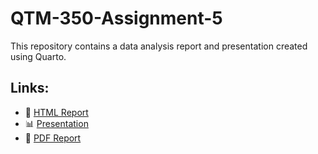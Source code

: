 # QTM-350-Assignment-5

This repository contains a data analysis report and presentation created using Quarto.

## Links:
- 📄 [HTML Report](https://Minjoo22.github.io/QTM-350-Assignment-5/Assignment5.html)
- 📊 [Presentation](https://Minjoo22.github.io/QTM-350-Assignment-5/presentation.html)
- 📜 [PDF Report](Assignment5.pdf)
